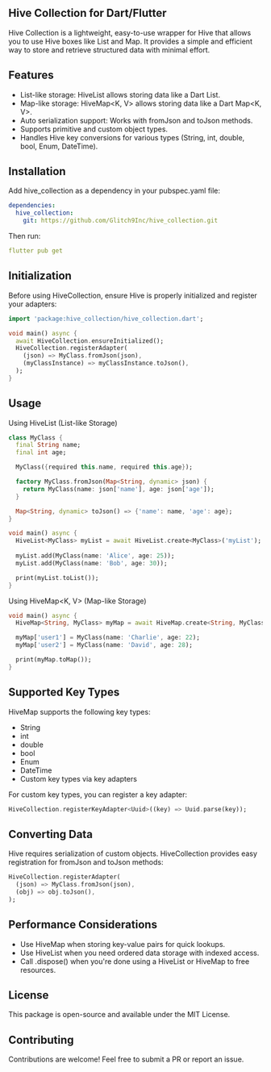 <!-- 
This README describes the package. If you publish this package to pub.dev,
this README's contents appear on the landing page for your package.

For information about how to write a good package README, see the guide for
[writing package pages](https://dart.dev/tools/pub/writing-package-pages). 

For general information about developing packages, see the Dart guide for
[creating packages](https://dart.dev/guides/libraries/create-packages)
and the Flutter guide for
[developing packages and plugins](https://flutter.dev/to/develop-packages). 
-->

## Hive Collection for Dart/Flutter
Hive Collection is a lightweight, easy-to-use wrapper for Hive that allows you to use Hive boxes like List and Map. 
It provides a simple and efficient way to store and retrieve structured data with minimal effort.

## Features
- List-like storage: HiveList<T> allows storing data like a Dart List<T>.
- Map-like storage: HiveMap<K, V> allows storing data like a Dart Map<K, V>.
- Auto serialization support: Works with fromJson and toJson methods.
- Supports primitive and custom object types.
- Handles Hive key conversions for various types (String, int, double, bool, Enum, DateTime).

## Installation
Add hive_collection as a dependency in your pubspec.yaml file:
```yaml
dependencies:
  hive_collection:
    git: https://github.com/Glitch9Inc/hive_collection.git
```
Then run:
```yaml
flutter pub get
```

## Initialization
Before using HiveCollection, ensure Hive is properly initialized and register your adapters:
```dart
import 'package:hive_collection/hive_collection.dart';

void main() async {
  await HiveCollection.ensureInitialized();
  HiveCollection.registerAdapter(
    (json) => MyClass.fromJson(json),
    (myClassInstance) => myClassInstance.toJson(),
  );
}
```

## Usage
Using HiveList<T> (List-like Storage)
```dart
class MyClass {
  final String name;
  final int age;

  MyClass({required this.name, required this.age});

  factory MyClass.fromJson(Map<String, dynamic> json) {
    return MyClass(name: json['name'], age: json['age']);
  }

  Map<String, dynamic> toJson() => {'name': name, 'age': age};
}

void main() async {
  HiveList<MyClass> myList = await HiveList.create<MyClass>('myList');
  
  myList.add(MyClass(name: 'Alice', age: 25));
  myList.add(MyClass(name: 'Bob', age: 30));

  print(myList.toList());
}
```
Using HiveMap<K, V> (Map-like Storage)
```dart
void main() async {
  HiveMap<String, MyClass> myMap = await HiveMap.create<String, MyClass>('myMap');

  myMap['user1'] = MyClass(name: 'Charlie', age: 22);
  myMap['user2'] = MyClass(name: 'David', age: 28);

  print(myMap.toMap());
}
```
## Supported Key Types
HiveMap supports the following key types:

- String
- int
- double
- bool
- Enum
- DateTime
- Custom key types via key adapters

For custom key types, you can register a key adapter:
```dart
HiveCollection.registerKeyAdapter<Uuid>((key) => Uuid.parse(key));
```
 
## Converting Data
Hive requires serialization of custom objects. HiveCollection provides easy registration for fromJson and toJson methods:
```dart
HiveCollection.registerAdapter(
  (json) => MyClass.fromJson(json),
  (obj) => obj.toJson(),
);
```

## Performance Considerations
- Use HiveMap when storing key-value pairs for quick lookups.
- Use HiveList when you need ordered data storage with indexed access.
- Call .dispose() when you're done using a HiveList or HiveMap to free resources.

## License
This package is open-source and available under the MIT License.

## Contributing
Contributions are welcome! Feel free to submit a PR or report an issue.